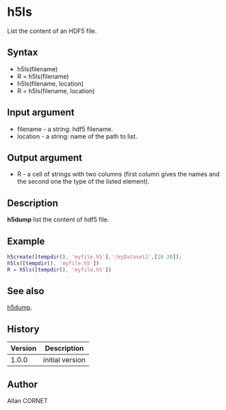

# h5ls

List the content of an HDF5 file.

## Syntax

- h5ls(filename)
- R = h5ls(filename)
- h5ls(filename, location)
- R = h5ls(filename, location)

## Input argument

 - filename - a string: hdf5 filename.
 - location - a string: name of the path to list.

## Output argument

 - R - a cell of strings with two columns (first column gives the names and the second one the type of the listed element).

## Description


  <p><b>h5dump</b> list the content of hdf5 file.</p>


## Example

```matlab
h5create([tempdir(), 'myfile.h5'],'/myDataset2',[10 20]);
h5ls([tempdir(), 'myfile.h5'])
R = h5ls([tempdir(), 'myfile.h5'])
```

## See also

[h5dump](h5dump.md).
## History

|Version|Description|
|------|------|
|1.0.0|initial version|


## Author

Allan CORNET



